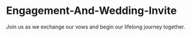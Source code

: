 # Engagement-And-Wedding-Invite
Join us as we exchange our vows and begin our lifelong journey together.
